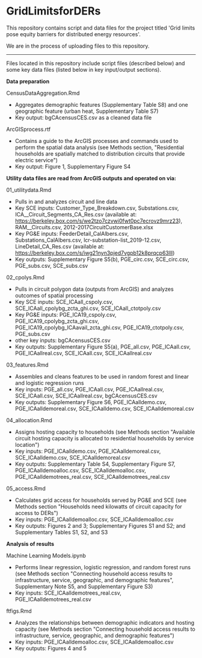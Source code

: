 # GridLimitsforDERs

This repository contains script and data files for the project titled 'Grid limits pose equity barriers for distributed energy resources'.

We are in the process of uploading files to this repository.

---------------

Files located in this repository include script files (described below) and some key data files (listed below in key input/output sections).

**Data preparation**

CensusDataAggregation.Rmd 
- Aggregates demographic features (Supplementary Table S8) and one geographic feature (urban heat, Supplementary Table S7)
- Key output: bgCAcensusCES.csv as a cleaned data file

ArcGISprocess.rtf 
- Contains a guide to the ArcGIS processes and commands used to perform the spatial data analysis (see Methods section, "Residential households are spatially matched to distribution circuits that provide electric service")
- Key output: Figure 1, Supplementary Figure S4

**Utility data files are read from ArcGIS outputs and operated on via:**

01_utilitydata.Rmd
- Pulls in and analyzes circuit and line data
- Key SCE inputs: Customer_Type_Breakdown.csv, Substations.csv, ICA__Circuit_Segments_CA_Res.csv (available at: https://berkeley.box.com/s/we2tzo7czvwi0fwt0pc7ecrovz9mrz23), RAM__Circuits.csv, 2012-2017CircuitCustomerBase.xlsx
- Key PG&E inputs: FeederDetail_CalAlbers.csv, Substations_CalAlbers.csv, lcr-substation-list_2019-12.csv, LineDetail_CA_Res.csv (available at: https://berkeley.box.com/s/iwg21nyn3pjed7vgpb12k8prqcp63lll)
- Key outputs: Supplementary Figure S5(b), PGE_circ.csv, SCE_circ.csv, PGE_subs.csv, SCE_subs.csv

02_cpolys.Rmd
- Pulls in circuit polygon data (outputs from ArcGIS) and analyzes outcomes of spatial processing
- Key SCE inputs: SCE_ICAall_cspoly.csv, SCE_ICAall_cpolybg_zcta_ghi.csv, SCE_ICAall_ctotpoly.csv
- Key PG&E inputs: PGE_ICA19_cspoly.csv, PGE_ICA19_cpolybg_zcta_ghi.csv, PGE_ICA19_cpolybg_ICAavail_zcta_ghi.csv, PGE_ICA19_ctotpoly.csv, PGE_subs.csv
- other key inputs: bgCAcensusCES.csv
- Key outputs: Supplementary Figure S5(a), PGE_all.csv, PGE_ICAall.csv, PGE_ICAallreal.csv, SCE_ICAall.csv, SCE_ICAallreal.csv

03_features.Rmd
- Assembles and cleans features to be used in random forest and linear and logistic regression runs
- Key inputs: PGE_all.csv, PGE_ICAall.csv, PGE_ICAallreal.csv, SCE_ICAall.csv, SCE_ICAallreal.csv, bgCAcensusCES.csv
- Key outputs: Supplementary Figure S6, PGE_ICAalldemo.csv, PGE_ICAalldemoreal.csv, SCE_ICAalldemo.csv, SCE_ICAalldemoreal.csv

04_allocation.Rmd
- Assigns hosting capacity to households (see Methods section "Available circuit hosting capacity is allocated to residential households by service location")
- Key inputs: PGE_ICAalldemo.csv, PGE_ICAalldemoreal.csv, SCE_ICAalldemo.csv, SCE_ICAalldemoreal.csv
- Key outputs: Supplementary Table S4, Supplementary Figure S7, PGE_ICAalldemoalloc.csv, SCE_ICAalldemoalloc.csv, PGE_ICAalldemotrees_real.csv, SCE_ICAalldemotrees_real.csv

05_access.Rmd
- Calculates grid access for households served by PG&E and SCE (see Methods section "Households need kilowatts of circuit capacity for access to DERs")
- Key inputs: PGE_ICAalldemoalloc.csv, SCE_ICAalldemoalloc.csv
- Key outputs: Figures 2 and 3; Supplementary Figures S1 and S2; and Supplementary Tables S1, S2, and S3

**Analysis of results**

Machine Learning Models.ipynb
- Performs linear regression, logistic regression, and random forest runs (see Methods section "Connecting household access results to infrastructure, service, geographic, and demographic features", Supplementary Note S5, and Supplementary Figure S3)
- Key inputs: SCE_ICAalldemotrees_real.csv, PGE_ICAalldemotrees_real.csv

ftfigs.Rmd
- Analyzes the relationships between demographic indicators and hosting capacity (see Methods section "Connecting household access results to infrastructure, service, geographic, and demographic features")
- Key inputs: PGE_ICAalldemoalloc.csv, SCE_ICAalldemoalloc.csv
- Key outputs: Figures 4 and 5
